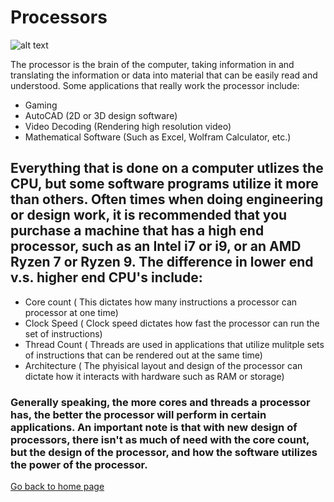 # Processors
![alt text](https://www.trustedreviews.com/wp-content/uploads/sites/54/2021/03/Intel-Rocker-Lake-2-e1615908186584-1024x684.jpg)

The processor is the brain of the computer, taking information in and translating the information or data into material that can be easily read and understood. Some applications that really work the processor include:
- Gaming
- AutoCAD (2D or 3D design software)
- Video Decoding (Rendering high resolution video)
- Mathematical Software (Such as Excel, Wolfram Calculator, etc.)

## Everything that is done on a computer utlizes the CPU, but some software programs utilize it more than others. Often times when doing engineering or design work, it is recommended that you purchase a machine that has a high end processor, such as an Intel i7 or i9, or an AMD Ryzen 7 or Ryzen 9. The difference in lower end v.s. higher end CPU's include:
- Core count ( This dictates how many instructions a processor can processor at one time)
- Clock Speed ( Clock speed dictates how fast the processor can run the set of instructions)
- Thread Count ( Threads are used in applications that utilize mulitple sets of instructions that can be rendered out at the same time)
- Architecture ( The phyisical layout and design of the processor can dictate how it interacts with hardware such as RAM or storage)

### Generally speaking, the more cores and threads a processor has, the better the processor will perform in certain applications. An important note is that with new design of processors, there isn't as much of need with the core count, but the design of the processor, and how the software utilizes the power of the processor.

[Go back to home page](./Components.md)
